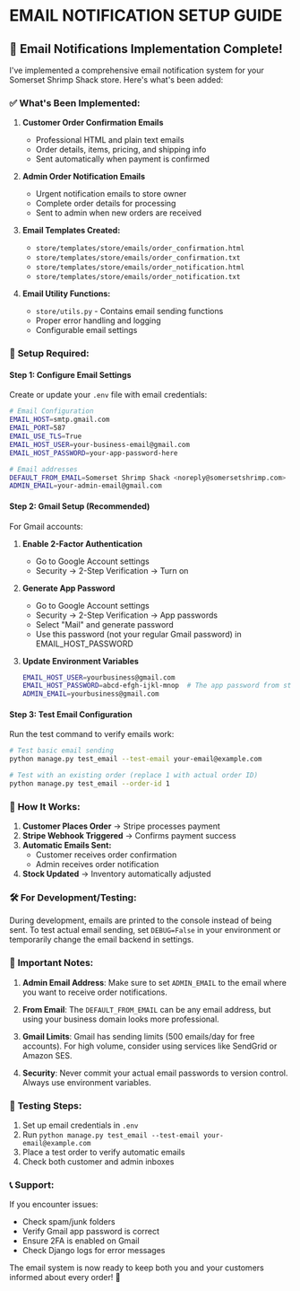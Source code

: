# EMAIL NOTIFICATION SETUP GUIDE

## 📧 Email Notifications Implementation Complete!

I've implemented a comprehensive email notification system for your Somerset Shrimp Shack store. Here's what's been added:

### ✅ **What's Been Implemented:**

1. **Customer Order Confirmation Emails**
   - Professional HTML and plain text emails
   - Order details, items, pricing, and shipping info
   - Sent automatically when payment is confirmed

2. **Admin Order Notification Emails**
   - Urgent notification emails to store owner
   - Complete order details for processing
   - Sent to admin when new orders are received

3. **Email Templates Created:**
   - `store/templates/store/emails/order_confirmation.html`
   - `store/templates/store/emails/order_confirmation.txt`
   - `store/templates/store/emails/order_notification.html`
   - `store/templates/store/emails/order_notification.txt`

4. **Email Utility Functions:**
   - `store/utils.py` - Contains email sending functions
   - Proper error handling and logging
   - Configurable email settings

### 🔧 **Setup Required:**

#### Step 1: Configure Email Settings

Create or update your `.env` file with email credentials:

```bash
# Email Configuration
EMAIL_HOST=smtp.gmail.com
EMAIL_PORT=587
EMAIL_USE_TLS=True
EMAIL_HOST_USER=your-business-email@gmail.com
EMAIL_HOST_PASSWORD=your-app-password-here

# Email addresses
DEFAULT_FROM_EMAIL=Somerset Shrimp Shack <noreply@somersetshrimp.com>
ADMIN_EMAIL=your-admin-email@gmail.com
```

#### Step 2: Gmail Setup (Recommended)

For Gmail accounts:

1. **Enable 2-Factor Authentication**
   - Go to Google Account settings
   - Security → 2-Step Verification → Turn on

2. **Generate App Password**
   - Go to Google Account settings
   - Security → 2-Step Verification → App passwords
   - Select "Mail" and generate password
   - Use this password (not your regular Gmail password) in EMAIL_HOST_PASSWORD

3. **Update Environment Variables**
   ```bash
   EMAIL_HOST_USER=yourbusiness@gmail.com
   EMAIL_HOST_PASSWORD=abcd-efgh-ijkl-mnop  # The app password from step 2
   ADMIN_EMAIL=yourbusiness@gmail.com
   ```

#### Step 3: Test Email Configuration

Run the test command to verify emails work:

```bash
# Test basic email sending
python manage.py test_email --test-email your-email@example.com

# Test with an existing order (replace 1 with actual order ID)
python manage.py test_email --order-id 1
```

### 📧 **How It Works:**

1. **Customer Places Order** → Stripe processes payment
2. **Stripe Webhook Triggered** → Confirms payment success
3. **Automatic Emails Sent:**
   - Customer receives order confirmation
   - Admin receives order notification
4. **Stock Updated** → Inventory automatically adjusted

### 🛠 **For Development/Testing:**

During development, emails are printed to the console instead of being sent. To test actual email sending, set `DEBUG=False` in your environment or temporarily change the email backend in settings.

### 🚨 **Important Notes:**

1. **Admin Email Address**: Make sure to set `ADMIN_EMAIL` to the email where you want to receive order notifications.

2. **From Email**: The `DEFAULT_FROM_EMAIL` can be any email address, but using your business domain looks more professional.

3. **Gmail Limits**: Gmail has sending limits (500 emails/day for free accounts). For high volume, consider using services like SendGrid or Amazon SES.

4. **Security**: Never commit your actual email passwords to version control. Always use environment variables.

### 🧪 **Testing Steps:**

1. Set up email credentials in `.env`
2. Run `python manage.py test_email --test-email your-email@example.com`
3. Place a test order to verify automatic emails
4. Check both customer and admin inboxes

### 📞 **Support:**

If you encounter issues:
- Check spam/junk folders
- Verify Gmail app password is correct
- Ensure 2FA is enabled on Gmail
- Check Django logs for error messages

The email system is now ready to keep both you and your customers informed about every order! 🎉
